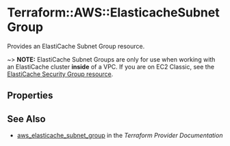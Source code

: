 # Terraform::AWS::ElasticacheSubnetGroup

Provides an ElastiCache Subnet Group resource.

~> **NOTE:** ElastiCache Subnet Groups are only for use when working with an
ElastiCache cluster **inside** of a VPC. If you are on EC2 Classic, see the
[ElastiCache Security Group resource](elasticache_security_group.html).

## Properties


## See Also

* [aws_elasticache_subnet_group](https://www.terraform.io/docs/providers/aws/r/elasticache_subnet_group.html) in the _Terraform Provider Documentation_